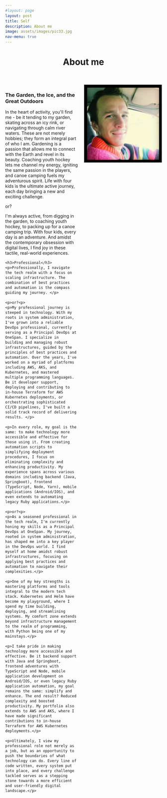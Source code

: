 ```yaml
---
#layout: page
layout: post
title: Self
description: About me
image: assets/images/pic33.jpg
nav-menu: true
---
```


<header class="major">
  <h1>About me</h1>
</header>

<div style="display: flex; align-items: flex-start;">
  <div style="flex: 1; padding-right: 20px;">
    <h3>The Garden, the Ice, and the Great Outdoors</h3>
    <p>In the heart of activity, you'll find me - be it tending to my garden, skating across an icy rink, or navigating through calm river waters. These are not merely hobbies; they form an integral part of who I am. Gardening is a passion that allows me to connect with the Earth and revel in its beauty. Coaching youth hockey lets me channel my energy, igniting the same passion in the players, and canoe camping fuels my adventurous spirit. Life with four kids is the ultimate active journey, each day bringing a new and exciting challenge.</p>
    <p>or?<p>
    <p>I'm always active, from digging in the garden, to coaching youth hockey, to packing up for a canoe camping trip. With four kids, every day is an adventure. And amidst the contemporary obsession with digital lives, I find joy in these tactile, real-world experiences.</p>

    <h3>Professional</h3>
    <p>Professionally, I navigate the tech realm with a focus on scaling infrastructure. The combination of best practices and automation is the compass guiding my journey. </p>

    <p>or?<p>
    <p>My professional journey is steeped in technology. With my roots in system administration, I've grown into a reliable DevOps professional, currently serving as a Principal DevOps at OneSpan. I specialize in building and managing robust infrastructures, guided by the principles of best practices and automation. Over the years, I've worked on a myriad of platforms including AWS, AKS, and Kubernetes, and mastered multiple programming languages. Be it developer support, deploying and contributing to in-house Terraform for AWS Kubernetes deployments, or orchestrating sophisticated CI/CD pipelines, I've built a solid track record of delivering results. </p>

    <p>In every role, my goal is the same: to make technology more accessible and effective for those using it. From creating automation scripts to simplifying deployment procedures, I focus on eliminating complexity and enhancing productivity. My experience spans across various domains including backend (Java, Springboot), frontend (TypeScript, Node, Yarn), mobile applications (Android/IOS), and even extends to automating legacy Ruby applications.</p>

    <p>or?<p>
    <p>As a seasoned professional in the tech realm, I'm currently honing my skills as a Principal DevOps at OneSpan. My journey, rooted in system administration, has shaped me into a key player in the DevOps world. I find myself at home amidst robust infrastructures, focusing on applying best practices and automation to navigate their complexities.</p>
    
    <p>One of my key strengths is mastering platforms and tools integral to the modern tech stack. Kubernetes and Helm have become my playground, where I spend my time building, deploying, and streamlining systems. My comfort zone extends beyond infrastructure management to the realm of programming, with Python being one of my mainstays.</p>
    
    <p>I take pride in making technology more accessible and effective. Be it backend support with Java and Springboot, frontend adventures with TypeScript and Node, mobile application development on Android/IOS, or even legacy Ruby application automation, my goal remains the same: simplify and enhance. The end result? Reduced complexity and boosted productivity. My portfolio also extends to AWS and AKS, where I have made significant contributions to in-house Terraform for AWS Kubernetes deployments.</p>
    
    <p>Ultimately, I view my professional role not merely as a job, but as an opportunity to push the boundaries of what technology can do. Every line of code written, every system put into place, and every challenge tackled serves as a stepping stone towards a more efficient and user-friendly digital landscape.</p>


  </div>

  <div>
    <img src="assets/images/Aric-Gardner.jpg" alt="About me" style="height: 250px; width: auto;">
  </div>
</div>
